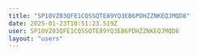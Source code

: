 ```yaml
---
title: "SP10VZ03QFE1CQSSQTE89YQ3EB6PDHZZNKEQJMQD8"
date: 2025-01-23T10:51:23.519Z
user: SP10VZ03QFE1CQSSQTE89YQ3EB6PDHZZNKEQJMQD8
layout: "users"
---
```

    